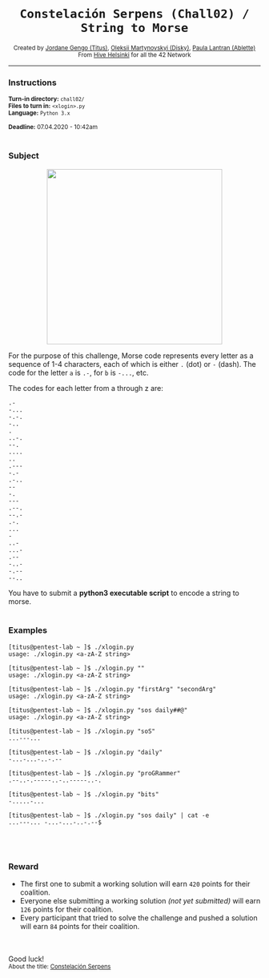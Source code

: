 <h1 align="center"><code>Constelación Serpens (Chall02) / String to Morse</code></h1>

<div align="center">
  <sub>Created by <a href="https://github.com/jgengo">Jordane Gengo (Titus)</a>, <a href="">Oleksii Martynovskyi (Disky)</a>, <a href="">Paula Lantran (Ablette)</a></sub>
</div>
<div align="center">
  <sub>From <a href="https://hive.fi">Hive Helsinki</a> for all the 42 Network</sub>
</div>

---

### Instructions
<sub>**Turn-in directory:** `chall02/`</sub><br />
<sub>**Files to turn in:** `<xlogin>.py`</sub><br />
<sub>**Language:** `Python 3.x`</sub>

<sub>**Deadline:** 07.04.2020 - 10:42am</sub>
<br /><br />

### Subject

<p align="center">
  <img width="350" height="350" src="https://miro.medium.com/max/2326/0*ILDRyFYvSxy7Wmse.jpg">
</p>


For the purpose of this challenge, Morse code represents every letter as a sequence of 1-4 characters, each of which is either `.` (dot) or `-` (dash). The code for the letter `a` is `.-`, for `b` is `-...`, etc. 

The codes for each letter from a through z are:
```
.-
-... 
-.-. 
-.. 
. 
..-. 
--. 
.... 
.. 
.--- 
-.- 
.-.. 
-- 
-. 
--- 
.--. 
--.- 
.-. 
... 
- 
..- 
...- 
.-- 
-..- 
-.-- 
--..
```

You have to submit a **python3 executable script** to encode a string to morse.
<br /><br />
### Examples

```
[titus@pentest-lab ~ ]$ ./xlogin.py
usage: ./xlogin.py <a-zA-Z string>
```
```
[titus@pentest-lab ~ ]$ ./xlogin.py ""
usage: ./xlogin.py <a-zA-Z string>
```
```
[titus@pentest-lab ~ ]$ ./xlogin.py "firstArg" "secondArg"
usage: ./xlogin.py <a-zA-Z string>
```
```
[titus@pentest-lab ~ ]$ ./xlogin.py "sos daily##@"
usage: ./xlogin.py <a-zA-Z string>
```
```
[titus@pentest-lab ~ ]$ ./xlogin.py "soS"
...---...
```
```
[titus@pentest-lab ~ ]$ ./xlogin.py "daily"
-...-...-..-.--
```
```
[titus@pentest-lab ~ ]$ ./xlogin.py "proGRammer"
.--..-.-----..-..-----..-.
```
```
[titus@pentest-lab ~ ]$ ./xlogin.py "bits"
-.....-...
```
```
[titus@pentest-lab ~ ]$ ./xlogin.py "sos daily" | cat -e
...---... -...-...-..-.--$
```
<br /><br />
### Reward

 - The first one to submit a working solution will earn `420` points for their coalition.
 - Everyone else submitting a working solution *(not yet submitted)* will earn `126` points for their coalition.
 - Every participant that tried to solve the challenge and pushed a solution will earn `84` points for their coalition.
 
<br /><br />
Good luck!
<br />
<sub>About the title: <a href="https://www.constelaciones.info/serpens/">Constelación Serpens</a></sub>
